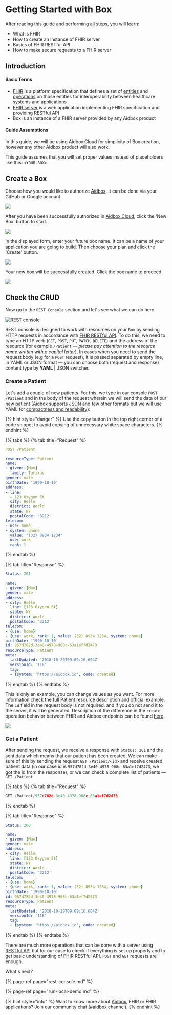 # Getting Started with Box

After reading this guide and performing all steps, you will learn:

* What is FHIR 
* How to create an instance of FHIR server
* Basics of FHIR RESTful API
* How to make secure requests to a FHIR server

## Introduction

#### Basic Terms

* [FHIR](https://www.hl7.org/fhir/index.html) is a platform specification that defines a set of [entities](https://www.hl7.org/fhir/resourcelist.html) and [operations](https://www.hl7.org/fhir/http.html) on those entities for interoperability between healthcare systems and applications
* [FHIR server](https://aidbox.app) is a web application implementing FHIR specification and providing RESTful API
* Box is an instance of a FHIR server provided by any Aidbox product

#### Guide Assumptions

In this guide, we will be using Aidbox.Cloud for simplicity of Box creation, however any other Aidbox product will also work.

This guide assumes that you will set proper values instead of placeholders like this: `<YOUR-BOX>`

## Create a Box

Choose how you would like to authorize [Aidbox](https://ui.aidbox.app). It can be done via your GitHub or Google account.

![](../.gitbook/assets/scr-2018-10-11_10-49-57.png)

After you have been successfully authorized in [Aidbox.Cloud](https://ui.aidbox.app), click the 'New Box' button to start.

![](../.gitbook/assets/scr-2018-10-11_10-51-55%20%281%29.png)

In the displayed form, enter your future box name. It can be a name of your application you are going to build. Then choose your plan and click the 'Create' button.

![](../.gitbook/assets/2018-10-25-131455_633x702_scrot.png)

Your new box will be successfully created. Click the box name to proceed.

![](../.gitbook/assets/scr-2018-10-11_10-54-04%20%281%29.png)

## Check the CRUD

Now go to the `REST Console` section and let's see what we can do here.

![REST console](../.gitbook/assets/screenshot-2018-10-18-18.54.58.png)

REST console is designed to work with resources on your `Box` by sending HTTP requests in accordance with [FHIR RESTful API](http://hl7.org/fhir/http.html). To do this, we need to type an HTTP verb \(`GET`, `POST`, `PUT`, `PATCH`, `DELETE`\) and the address of the resource \(for example `/Patient` — _please pay attention to the resource name written with a capital letter_\). In cases when you need to send the request body \(e.g for a `POST` request\), it is passed separated by empty line, in YAML or JSON format — you can choose both \(request and response\) content type by **YAML** \| JSON switcher.

### Create a Patient

Let's add a couple of new patients. For this, we type in our console `POST /Patient` and in the body of the request wherein we will send the data of our new patient \(Aidbox supports JSON and few other formats but we will use YAML for [compactness and readability]()\):

{% hint style="danger" %}
Use the copy button in the top right corner of a code snippet to avoid copying of unnecessary white space characters.
{% endhint %}

{% tabs %}
{% tab title="Request" %}
```yaml
POST /Patient

resourceType: Patient
name:
- given: [Max]
  family: Turikov
gender: male
birthDate: '1990-10-10'
address:
- line:
  - 123 Oxygen St
  city: Hello
  district: World
  state: NY
  postalCode: '3212'
telecom:
- use: home
- system: phone
  value: "(32) 8934 1234"
  use: work
  rank: 1
```
{% endtab %}

{% tab title="Response" %}
```yaml
Status: 201

name:
- given: [Max]
gender: male
address:
- city: Hello
  line: [123 Oxygen St]
  state: NY
  district: World
  postalCode: '3212'
telecom:
- {use: home}
- {use: work, rank: 1, value: (32) 8934 1234, system: phone}
birthDate: '1990-10-10'
id: 957d782d-3e40-4978-968c-63a1ef7d2473
resourceType: Patient
meta:
  lastUpdated: '2018-10-29T09:09:16.604Z'
  versionId: '118'
  tag:
  - {system: 'https://aidbox.io', code: created}
```
{% endtab %}
{% endtabs %}

This is only an example, you can change values as you want. For more information check the full [Patient resource](https://www.hl7.org/fhir/patient.html) description and [official example](https://www.hl7.org/fhir/patient-example.json.html). The `id` field in the request body is not required. and if you do not send it to the server, it will be generated. Description of the difference in the `create` operation behavior between FHIR and Aidbox endpoints can be found [here]().

![](../.gitbook/assets/2018-10-29-121415_1311x754_scrot.png)

### Get a Patient

After sending the request, we receive a response with `Status: 201` and the sent data which means that our patient has been created. We can make sure of this by sending the request `GET /Patient/<id>` and receive created patient data \(in our case id is `957d782d-3e40-4978-968c-63a1ef7d2473`, we got the id from the response\), or we can check a complete list of patients — `GET /Patient`

{% tabs %}
{% tab title="Request" %}
```javascript
GET /Patient/957d782d-3e40-4978-968c-63a1ef7d2473
```
{% endtab %}

{% tab title="Response" %}
```yaml
Status: 200

name:
- given: [Max]
gender: male
address:
- city: Hello
  line: [123 Oxygen St]
  state: NY
  district: World
  postalCode: '3212'
telecom:
- {use: home}
- {use: work, rank: 1, value: (32) 8934 1234, system: phone}
birthDate: '1990-10-10'
id: 957d782d-3e40-4978-968c-63a1ef7d2473
resourceType: Patient
meta:
  lastUpdated: '2018-10-29T09:09:16.604Z'
  versionId: '118'
  tag:
  - {system: 'https://aidbox.io', code: created}
```
{% endtab %}
{% endtabs %}

There are much more operations that can be done with a server using [RESTful API](../basic-concepts/api.md) but for our case to check if everything is set up properly and to get basic understanding of FHIR RESTful API, `POST` and `GET` requests are enough.

What's next?

{% page-ref page="rest-console.md" %}

{% page-ref page="run-local-demo.md" %}

{% hint style="info" %}
Want to know more about [Aidbox](https://www.health-samurai.io/aidbox), FHIR or FHIR applications? Join our community [chat](https://community.aidbox.app/) \([\#aidbox](https://community.aidbox.app/) channel\).
{% endhint %}

